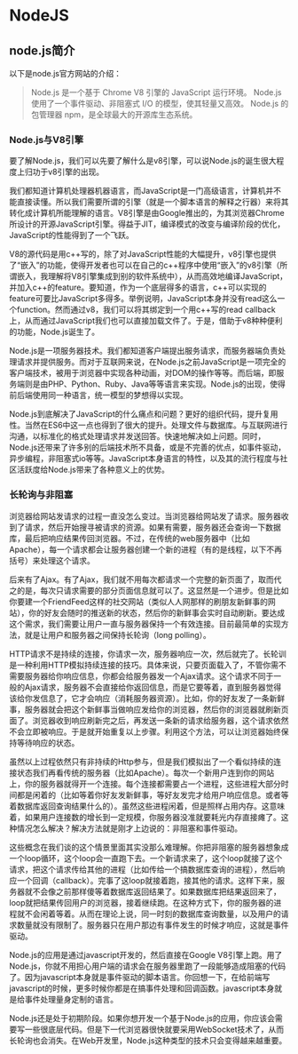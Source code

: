 # NodeJS

## node.js简介 <a id="nodejs&#x7B80;&#x4ECB;"></a>

以下是node.js官方网站的介绍：

> Node.js 是一个基于 Chrome V8 引擎的 JavaScript 运行环境。 Node.js 使用了一个事件驱动、非阻塞式 I/O 的模型，使其轻量又高效。 Node.js 的包管理器 npm，是全球最大的开源库生态系统。

### Node.js与V8引擎 <a id="nodejs&#x4E0E;v8&#x5F15;&#x64CE;"></a>

要了解Node.js，我们可以先要了解什么是v8引擎，可以说Node.js的诞生很大程度上归功于v8引擎的出现。

我们都知道计算机处理器机器语言，而JavaScript是一门高级语言，计算机并不能直接读懂。所以我们需要所谓的引擎（就是一个脚本语言的解释之行器）来将其转化成计算机所能理解的语言。V8引擎是由Google推出的，为其浏览器Chrome所设计的开源JavaScript引擎。得益于JIT，编译模式的改变与编译阶段的优化，JavaScript的性能得到了一个飞跃。

V8的源代码是用c++写的，除了对JavaScript性能的大幅提升，v8引擎也提供了“嵌入”的功能，使得开发者也可以在自己的c++程序中使用“嵌入”的v8引擎（所谓嵌入，我理解将V8引擎集成到别的软件系统中），从而高效地编译JavaScript，并加入c++的feature。要知道，作为一个底层得多的语言，c++可以实现的feature可要比JavaScript多得多。举例说明，JavaScript本身并没有read这么一个function。然而通过v8，我们可以将其绑定到一个用c++写的read callback上，从而通过JavaScript我们也可以直接加载文件了。于是，借助于v8种种便利的功能，Node.js诞生了。

Node.js是一项服务器技术。我们都知道客户端提出服务请求，而服务器端负责处理请求并提供服务。而对于互联网来说，在Node.js之前JavaScript是一项完全的客户端技术，被用于浏览器中实现各种动画，对DOM的操作等等。而后端，即服务端则是由PHP、Python、Ruby、Java等等语言来实现。Node.js的出现，使得前后端使用同一种语言，统一模型的梦想得以实现。

Node.js到底解决了JavaScript的什么痛点和问题？更好的组织代码，提升复用性。当然在ES6中这一点也得到了很大的提升。处理文件与数据库。与互联网进行沟通，以标准化的格式处理请求并发送回答。快速地解决如上问题。同时，Node.js还带来了许多别的后端技术所不具备，或是不完善的优点，如事件驱动，异步编程，非阻塞式io等等。JavaScript本身语言的特性，以及其的流行程度与社区活跃度给Node.js带来了各种意义上的优势。

### 长轮询与非阻塞 <a id="&#x957F;&#x8F6E;&#x8BE2;&#x4E0E;&#x975E;&#x963B;&#x585E;"></a>

浏览器给网站发请求的过程一直没怎么变过。当浏览器给网站发了请求。服务器收到了请求，然后开始搜寻被请求的资源。如果有需要，服务器还会查询一下数据库，最后把响应结果传回浏览器。不过，在传统的web服务器中（比如Apache），每一个请求都会让服务器创建一个新的进程（有的是线程，以下不再括号）来处理这个请求。

后来有了Ajax。有了Ajax，我们就不用每次都请求一个完整的新页面了，取而代之的是，每次只请求需要的部分页面信息就可以了。这显然是一个进步。但是比如你要建一个FriendFeed这样的社交网站（类似人人网那样的刷朋友新鲜事的网站），你的好友会随时的推送新的状态，然后你的新鲜事会实时自动刷新。要达成这个需求，我们需要让用户一直与服务器保持一个有效连接。目前最简单的实现方法，就是让用户和服务器之间保持长轮询（long polling）。

HTTP请求不是持续的连接，你请求一次，服务器响应一次，然后就完了。长轮训是一种利用HTTP模拟持续连接的技巧。具体来说，只要页面载入了，不管你需不需要服务器给你响应信息，你都会给服务器发一个Ajax请求。这个请求不同于一般的Ajax请求，服务器不会直接给你返回信息，而是它要等着，直到服务器觉得该给你发信息了，它才会响应（消耗服务器资源）。比如，你的好友发了一条新鲜事，服务器就会把这个新鲜事当做响应发给你的浏览器，然后你的浏览器就刷新页面了。浏览器收到响应刷新完之后，再发送一条新的请求给服务器，这个请求依然不会立即被响应。于是就开始重复以上步骤。利用这个方法，可以让浏览器始终保持等待响应的状态。

虽然以上过程依然只有非持续的Http参与，但是我们模拟出了一个看似持续的连接状态我们再看传统的服务器（比如Apache）。每次一个新用户连到你的网站上，你的服务器就得开一个连接。每个连接都需要占一个进程，这些进程大部分时间都是闲着的（比如等着你好友发新鲜事，等好友发完才给用户响应信息。或者等着数据库返回查询结果什么的）。虽然这些进程闲着，但是照样占用内存。这意味着，如果用户连接数的增长到一定规模，你服务器没准就要耗光内存直接瘫了。这种情况怎么解决？解决方法就是刚才上边说的：非阻塞和事件驱动。

这些概念在我们谈的这个情景里面其实没那么难理解。你把非阻塞的服务器想象成一个loop循环，这个loop会一直跑下去。一个新请求来了，这个loop就接了这个请求，把这个请求传给其他的进程（比如传给一个搞数据库查询的进程），然后响应一个回调（callback）。完事了这loop就接着跑，接其他的请求。这样下来，服务器就不会像之前那样傻等着数据库返回结果了。如果数据库把结果返回来了，loop就把结果传回用户的浏览器，接着继续跑。在这种方式下，你的服务器的进程就不会闲着等着。从而在理论上说，同一时刻的数据库查询数量，以及用户的请求数量就没有限制了。服务器只在用户那边有事件发生的时候才响应，这就是事件驱动。

Node.js的应用是通过javascript开发的，然后直接在Google V8引擎上跑。用了Node.js，你就不用担心用户端的请求会在服务器里跑了一段能够造成阻塞的代码了。因为javascript本身就是事件驱动的脚本语言。你回想一下，在给前端写javascript的时候，更多时候你都是在搞事件处理和回调函数。javascript本身就是给事件处理量身定制的语言。

Node.js还是处于初期阶段。如果你想开发一个基于Node.js的应用，你应该会需要写一些很底层代码。但是下一代浏览器很快就要采用WebSocket技术了，从而长轮询也会消失。在Web开发里，Node.js这种类型的技术只会变得越来越重要。

